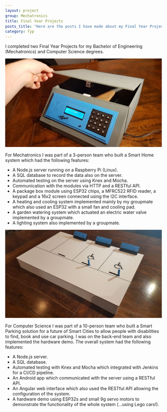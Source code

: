 ```yaml
---
layout: project
group: Mechatronics
title: Final Year Projects
posts_title: "Here are the posts I have made about my Final Year Projects:"
category: fyp
---
```


I completed two Final Year Projects for my Bachelor of Engineering (Mechatronics) and Computer Science degrees.

![Package Box from my Mechatronics FYP](/images/mechatronicsFYP/10_package_box.jpg)

For Mechatronics I was part of a 3-person team who built a Smart Home system which had the following features:

* A Node.js server running on a Raspberry Pi (Linux).
* A SQL database to record the data also on the server.
* Automated testing on the server using Knex and Mocha.
* Communication with the modules via HTTP and a RESTful API.
* A package box module using ESP32 chips, a MFRC522 RFID reader, a keypad and a 16x2 screen connected using the I2C interface.
* A heating and cooling system implemented mainly by my groupmate which also used an ESP32 with a small fan and cooling pad.
* A garden watering system which actuated an electric water valve implemented by a groupmate.
* A lighting system also implemented by a groupmate.

![Parking Demo Model for my Computer Science FYP](/images/parking/01_parking_setup.jpg)

For Computer Science I was part of a 10-person team who built a Smart Parking solution for a future of Smart Cities to allow people with disabilities to find, book and use car parking. I was on the back-end team and also implemented the hardware demo. The overall system had the following features:

* A Node.js server.
* A SQL database.
* Automated testing with Knex and Mocha which integrated with Jenkins for a CI/CD pipeline.
* An Android app which communicated with the server using a RESTful API.
* An Angular web interface which also used the RESTful API allowing the configuration of the system.
* A hardware demo using ESP32s and small 9g servo motors to demonstrate the functionality of the whole system (...using Lego cars!).